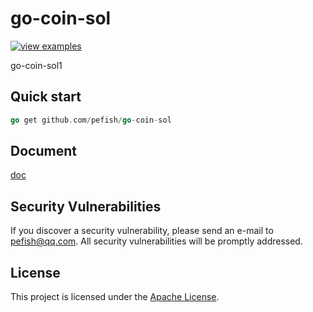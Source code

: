 # go-coin-sol

[![view examples](https://img.shields.io/badge/learn%20by-examples-0C8EC5.svg?style=for-the-badge&logo=go)](https://github.com/pefish/go-coin-sol)

go-coin-sol1

## Quick start

```go
go get github.com/pefish/go-coin-sol
```

## Document

[doc](https://godoc.org/github.com/pefish/go-coin-sol)

## Security Vulnerabilities

If you discover a security vulnerability, please send an e-mail to [pefish@qq.com](mailto:pefish@qq.com). All security vulnerabilities will be promptly addressed.

## License

This project is licensed under the [Apache License](LICENSE).
